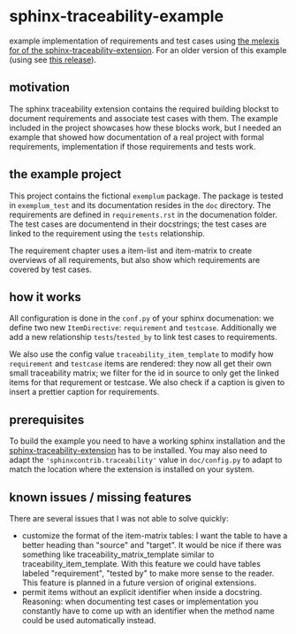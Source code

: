 # sphinx-traceability-example
example implementation of requirements and test cases using 
[the melexis for of the sphinx-traceability-extension](https://github.com/melexis/sphinx-traceability-extension).
For an older version of this example (using [](https://github.com/ociu/sphinx-traceability-extension) see 
[this release](https://github.com/0x6d64/sphinx-traceability-example/releases/tag/v1.0)).

## motivation
The sphinx traceability extension contains the required building blockst to document requirements 
and associate test cases with them. The example included in the project showcases how these blocks 
work, but I needed an example that showed how documentation of a real project with formal 
requirements, implementation if those requirements and tests work.

## the example project
This project contains the fictional `exemplum` package. The package is tested in `exemplum_test` 
and its documentation resides in the `doc` directory. The requirements are defined in 
`requirements.rst` in the documenation folder. The test cases are documentend in their docstrings; 
the test cases are linked to the requirement using the `tests` relationship.

The requirement chapter uses a item-list and item-matrix to create overviews of all requirements, 
but also show which requirements are covered by test cases.
 
## how it works
All configuration is done in the `conf.py` of your sphinx documenation: we define two new 
`ItemDirective`: `requirement` and `testcase`. Additionally we add a new relationship 
`tests`/`tested_by` to link test cases to requirements.

We also use the config value `traceability_item_template` to modify how `requirement` and `testcase` 
items are rendered: they now all get their own small traceability matrix; we filter for the id in 
source to only get the linked items for that requrement or testcase. We also check if a caption 
is given to insert a prettier caption for requirements.


## prerequisites
To build the example you need to have a working sphinx installation and the 
[sphinx-traceability-extension](https://github.com/ociu/sphinx-traceability-extension) has to be 
installed. You may also need to adapt the `'sphinxcontrib.traceability'` value in `doc/config.py` 
to adapt to match the location where the extension is installed on your system. 

## known issues / missing features
There are several issues that I was not able to solve quickly:

* customize the format of the item-matrix tables: I want the table to have a better heading than 
"source" and "target". It would be nice if there was something like traceability_matrix_template 
similar to traceability_item_template. With this feature we could have tables labeled "requirement",
"tested by" to make more sense to the reader. This feature is planned in a future version of 
original extensions.
* permit items without an explicit identifier when inside a docstring. Reasoning: when documenting 
test cases or implementation you constantly have to come up with an identifier when the method name
could be used automatically instead.
